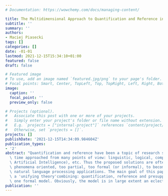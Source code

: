 ```yaml
---
# Documentation: https://wowchemy.com/docs/managing-content/

title: The Multidimensional Approach to Quantification and Reference in the Noun Phrase
subtitle: ''
summary: ''
authors:
- Maciej Piasecki
tags: []
categories: []
date: -01-01
lastmod: 2021-12-15T15:34:10+01:00
featured: false
draft: false

# Featured image
# To use, add an image named `featured.jpg/png` to your page's folder.
# Focal points: Smart, Center, TopLeft, Top, TopRight, Left, Right, BottomLeft, Bottom, BottomRight.
image:
  caption: ''
  focal_point: ''
  preview_only: false

# Projects (optional).
#   Associate this post with one or more of your projects.
#   Simply enter your project's folder or file name without extension.
#   E.g. `projects = ["internal-project"]` references `content/project/deep-learning/index.md`.
#   Otherwise, set `projects = []`.
projects: []
publishDate: '2021-12-15T14:34:09.984604Z'
publication_types:
- '2'
abstract: "Quantification and reference have been a topic of research since a long\
  \ time approached from many points of view: linguistic, logical, computational (ie\
  \ Artificial Intelligence), etc. Thus the proposed solutions are often: specific\
  \ phenomena oriented, too partial, too formal (or informal), to become a base for\
  \ natural language processing applications. The main goal of this paper is to outline\
  \ a 'unifying theory'combining: quantification, reference and presupposition into\
  \ one formal model. Obviously, the model is in large extent an eclectic"
publication: ''
---
```

